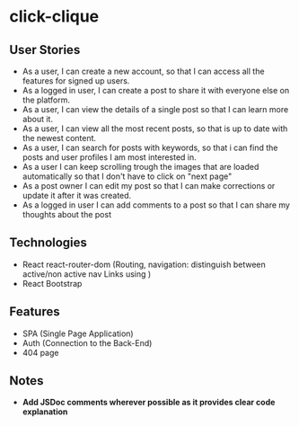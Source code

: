 # click-clique

## User Stories

- As a user, I can create a new account, so that I can access all the features for signed up users.
- As a logged in user, I can create a post to share it with everyone else on the platform.
- As a user, I can view the details of a single post so that I can learn more about it.
- As a user, I can view all the most recent posts, so that is up to date with the newest content.
- As a user, I can search for posts with keywords, so that i can find the posts and user profiles I am most interested in.
- As a user I can keep scrolling trough the images that are loaded automatically so that I don't have to click on "next page"
- As a post owner I can edit my post so that I can make corrections or update it after it was created.
- As a logged in user I can add comments to a post so that I can share my thoughts about the post

## Technologies

- React
  react-router-dom (Routing, navigation: distinguish between active/non active nav Links using )
- React Bootstrap

## Features

- SPA (Single Page Application)
- Auth (Connection to the Back-End)
- 404 page

## Notes

- **Add JSDoc comments wherever possible as it provides clear code explanation**
